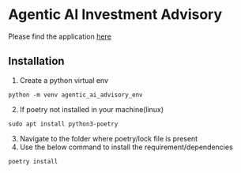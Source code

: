 # Agentic AI Investment Advisory

Please find the application [here](https://auto-wealth-navigator.vercel.app/) 

## Installation
1. Create a python virtual env
```
python -m venv agentic_ai_advisory_env
```
2. If poetry not installed in your machine(linux) 
```
sudo apt install python3-poetry
```
3. Navigate to the folder where poetry/lock file is present
4. Use the below command to install the requirement/dependencies
```
poetry install
```
